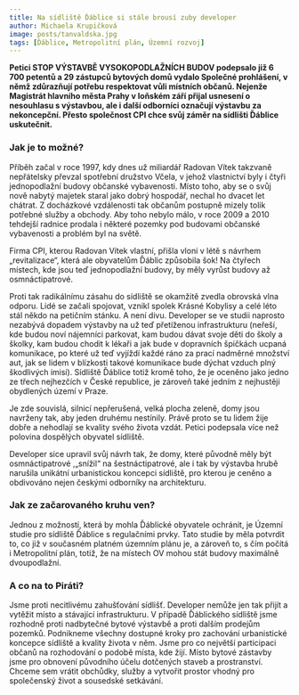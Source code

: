 ```yaml
---
title: Na sídliště Ďáblice si stále brousí zuby developer
author: Michaela Krupičková
image: posts/tanvaldska.jpg
tags: [Ďáblice, Metropolitní plán, Územní rozvoj]
---
```


**Petici STOP VÝSTAVBĚ VYSOKOPODLAŽNÍCH BUDOV podepsalo již 6 700 petentů a 29 zástupců bytových domů vydalo Společné prohlášení, v němž zdůrazňují potřebu respektovat vůli místních občanů. Nejenže Magistrát hlavního města Prahy v loňském září přijal usnesení o nesouhlasu s výstavbou, ale i další odborníci označují výstavbu za nekoncepční. Přesto společnost CPI chce svůj záměr na sídlišti Ďáblice uskutečnit.**

### Jak je to možné?

Příběh začal v roce 1997, kdy dnes už miliardář Radovan Vítek takzvaně nepřátelsky převzal spotřební družstvo Včela, v jehož vlastnictví byly i čtyři jednopodlažní budovy občanské vybavenosti. Místo toho, aby se o svůj nově nabytý majetek staral jako dobrý hospodář, nechal ho dvacet let chátrat. Z docházkové vzdálenosti tak občanům postupně mizely tolik potřebné služby a obchody. Aby toho nebylo málo, v roce 2009 a 2010 tehdejší radnice prodala i některé pozemky pod budovami občanské vybavenosti a problém byl na světě.

Firma CPI, kterou Radovan Vítek vlastní, přišla vloni v létě s návrhem „revitalizace“, která ale obyvatelům Ďáblic způsobila šok! Na čtyřech místech, kde jsou teď jednopodlažní budovy, by měly vyrůst budovy až osmnáctipatrové.

Proti tak radikálnímu zásahu do sídliště se okamžitě zvedla obrovská vlna odporu. Lidé se začali spojovat, vznikl spolek Krásné Kobylisy a celé léto stál někdo na petičním stánku. A není divu. Developer se ve studii naprosto nezabývá dopadem výstavby na už teď přetíženou infrastrukturu (neřeší, kde budou noví nájemníci parkovat, kam budou dávat svoje děti do školy a školky, kam budou chodit k lékaři a jak bude v dopravních špičkách ucpaná komunikace, po které už teď vyjíždí každé ráno za prací nadměrné množství aut, jak se lidem v blízkosti takové komunikace bude dýchat vzduch plný škodlivých imisí). Sídliště Ďáblice totiž kromě toho, že je oceněno jako jedno ze třech nejhezčích v České republice, je zároveň také jedním z nejhustěji obydlených území v Praze.

Je zde souvislá, silnicí nepřerušená, velká plocha zeleně, domy jsou navrženy tak, aby jeden druhému nestínily. Právě proto se tu lidem žije dobře a nehodlají se kvality svého života vzdát. Petici podepsala více než polovina dospělých obyvatel sídliště.

Developer sice upravil svůj návrh tak, že domy, které původně měly být osmnáctipatrové ,„snížil“ na šestnáctipatrové, ale i tak by výstavba hrubě narušila unikátní urbanistickou koncepci sídliště, pro kterou je ceněno a obdivováno nejen českými odborníky na architekturu.

### Jak ze začarovaného kruhu ven?

Jednou z možností, která by mohla Ďáblické obyvatele ochránit, je Územní studie pro sídliště Ďáblice s regulačními prvky. Tato studie by měla potvrdit to, co již v současném platném územním plánu je, a zároveň to, s čím počítá i Metropolitní plán, totiž, že na místech OV mohou stát budovy maximálně dvoupodlažní.

### A co na to Piráti?

Jsme proti necitlivému zahušťování sídlišť. Developer nemůže jen tak přijít a vytěžit místo a stávající infrastrukturu. V případě Ďáblického sídliště jsme rozhodně proti nadbytečné bytové výstavbě a proti dalším prodejům pozemků. Podnikneme všechny dostupné kroky pro zachování urbanistické koncepce sídliště a kvality života v něm. Jsme pro co největší participaci občanů na rozhodování o podobě místa, kde žijí. Místo bytové zástavby jsme pro obnovení původního účelu dotčených staveb a prostranství. Chceme sem vrátit obchůdky, služby a vytvořit prostor vhodný pro společenský život a sousedské setkávání.

